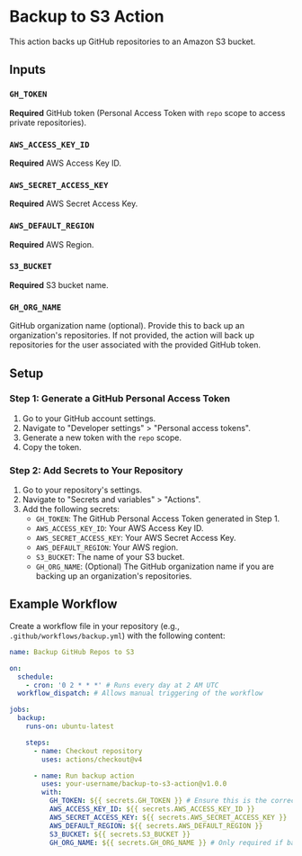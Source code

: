 # Backup to S3 Action

This action backs up GitHub repositories to an Amazon S3 bucket.

## Inputs

### `GH_TOKEN`

**Required** GitHub token (Personal Access Token with `repo` scope to access private repositories).

### `AWS_ACCESS_KEY_ID`

**Required** AWS Access Key ID.

### `AWS_SECRET_ACCESS_KEY`

**Required** AWS Secret Access Key.

### `AWS_DEFAULT_REGION`

**Required** AWS Region.

### `S3_BUCKET`

**Required** S3 bucket name.

### `GH_ORG_NAME`

GitHub organization name (optional). Provide this to back up an organization's repositories. If not provided, the action will back up repositories for the user associated with the provided GitHub token.

## Setup

### Step 1: Generate a GitHub Personal Access Token

1. Go to your GitHub account settings.
2. Navigate to "Developer settings" > "Personal access tokens".
3. Generate a new token with the `repo` scope.
4. Copy the token.

### Step 2: Add Secrets to Your Repository

1. Go to your repository's settings.
2. Navigate to "Secrets and variables" > "Actions".
3. Add the following secrets:
   - `GH_TOKEN`: The GitHub Personal Access Token generated in Step 1.
   - `AWS_ACCESS_KEY_ID`: Your AWS Access Key ID.
   - `AWS_SECRET_ACCESS_KEY`: Your AWS Secret Access Key.
   - `AWS_DEFAULT_REGION`: Your AWS region.
   - `S3_BUCKET`: The name of your S3 bucket.
   - `GH_ORG_NAME`: (Optional) The GitHub organization name if you are backing up an organization's repositories.

## Example Workflow

Create a workflow file in your repository (e.g., `.github/workflows/backup.yml`) with the following content:

```yaml
name: Backup GitHub Repos to S3

on:
  schedule:
    - cron: '0 2 * * *' # Runs every day at 2 AM UTC
  workflow_dispatch: # Allows manual triggering of the workflow

jobs:
  backup:
    runs-on: ubuntu-latest

    steps:
      - name: Checkout repository
        uses: actions/checkout@v4

      - name: Run backup action
        uses: your-username/backup-to-s3-action@v1.0.0
        with:
          GH_TOKEN: ${{ secrets.GH_TOKEN }} # Ensure this is the correct PAT with `repo` scope
          AWS_ACCESS_KEY_ID: ${{ secrets.AWS_ACCESS_KEY_ID }}
          AWS_SECRET_ACCESS_KEY: ${{ secrets.AWS_SECRET_ACCESS_KEY }}
          AWS_DEFAULT_REGION: ${{ secrets.AWS_DEFAULT_REGION }}
          S3_BUCKET: ${{ secrets.S3_BUCKET }}
          GH_ORG_NAME: ${{ secrets.GH_ORG_NAME }} # Only required if backing up an organization's repositories
```